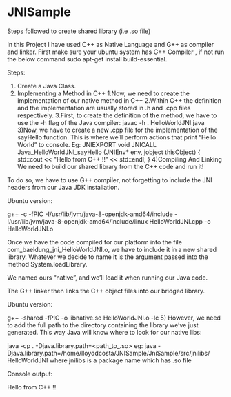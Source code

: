 # JNISample
Steps followed to create shared library (i.e .so file)

In this Project I have used C++ as Native Language and  G++ as compiler and linker.
First make sure your ubuntu system has G++ Compiler , if not run the below command
sudo apt-get install build-essential.

Steps:
1) Create a Java Class.
2) Implementing a Method in C++
  1.Now, we need to create the implementation of our native method in C++
  2.Within C++ the definition and the implementation are usually stored in .h and .cpp files respectively.
  3.First, to create the definition of the method, we have to use the -h flag of the Java compiler:
     javac -h . HelloWorldJNI.java
3)Now, we have to create a new .cpp file for the implementation of the sayHello function. This is where we’ll perform actions that print “Hello World” to console.
 Eg:
      JNIEXPORT void JNICALL Java_HelloWorldJNI_sayHello
  (JNIEnv* env, jobject thisObject) {
    std::cout << "Hello from C++ !!" << std::endl;
}
4)Compiling And Linking
We need to build our shared library from the C++ code and run it!

To do so, we have to use G++ compiler, not forgetting to include the JNI headers from our Java JDK installation.

Ubuntu version:

g++ -c -fPIC -I/usr/lib/jvm/java-8-openjdk-amd64/include -I/usr/lib/jvm/java-8-openjdk-amd64/include/linux HelloWorldJNI.cpp -o HelloWorldJNI.o


Once we have the code compiled for our platform into the file com_baeldung_jni_HelloWorldJNI.o, we have to include it in a new shared library. Whatever we decide to name it is the argument passed into the method System.loadLibrary.

We named ours “native”, and we’ll load it when running our Java code.

The G++ linker then links the C++ object files into our bridged library.

Ubuntu version:

g++ -shared -fPIC -o libnative.so HelloWorldJNI.o -lc
5)
However, we need to add the full path to the directory containing the library we’ve just generated. This way Java will know where to look for our native libs:

java -cp . -Djava.library.path=<path_to_.so> <class name>
  eg: java -Djava.library.path=/home/lloyddcosta/JNISample/JniSample/src/jnilibs/ HelloWorldJNI where jnilibs is a package name which has .so file
 


Console output:

Hello from C++ !!

 

